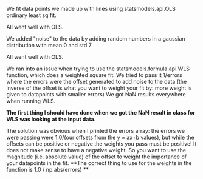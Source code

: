 We fit data points we made up with lines using statsmodels.api.OLS ordinary least sq fit.

All went well with OLS.

We added "noise" to the data by adding random numbers in a gaussian distribution with mean 0 and std 7

All went well with OLS.

We ran into an issue when trying to use the statsmodels.formula.api.WLS function, which does a weighted square fit. 
We tried to pass it 1/errors where the errors were the offset generated to add noise to the data 
(the inverse of the offset is what you want to weight your fit by: more weight is given to datapoints with smaller errors)
We got NaN results everywhere when running WLS.

**The first thing I should have done when we got the NaN result in class for WLS was looking at the input data.**

The solution was obvious when I printed the errors array: the errors we were passing were 1.0/(our offsets from the y = ax+b values), 
but while the offsets can be positive or negative the weights you pass must be positive! 
It does not make sense to have a negative weight. So you want to use the magnitude (i.e. absolute value) of the offset 
to weight the importance of your datapoints in the fit.
**The correct thing to use for the weights in the function is 
1.0 / np.abs(errors)
**
